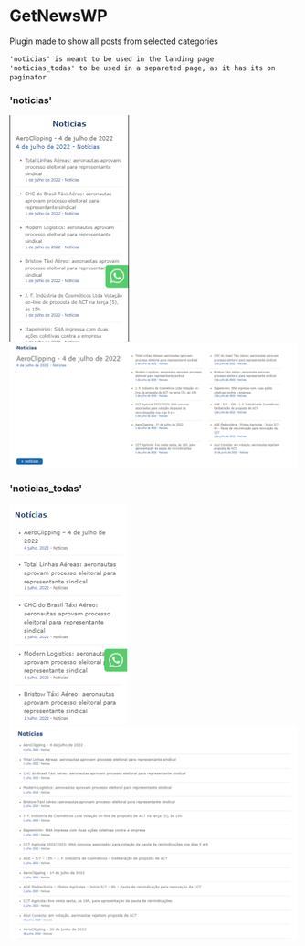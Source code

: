 # GetNewsWP

Plugin made to show all posts from selected categories

```
'noticias' is meant to be used in the landing page
'noticias_todas' to be used in a separeted page, as it has its on paginator
```

### 'noticias'
![](https://github.com/wwwxkz/GetNewsWP/blob/main/README/1.png)
![](https://github.com/wwwxkz/GetNewsWP/blob/main/README/0.png)

### 'noticias_todas'
![](https://github.com/wwwxkz/GetNewsWP/blob/main/README/3.png)
![](https://github.com/wwwxkz/GetNewsWP/blob/main/README/2.png)

